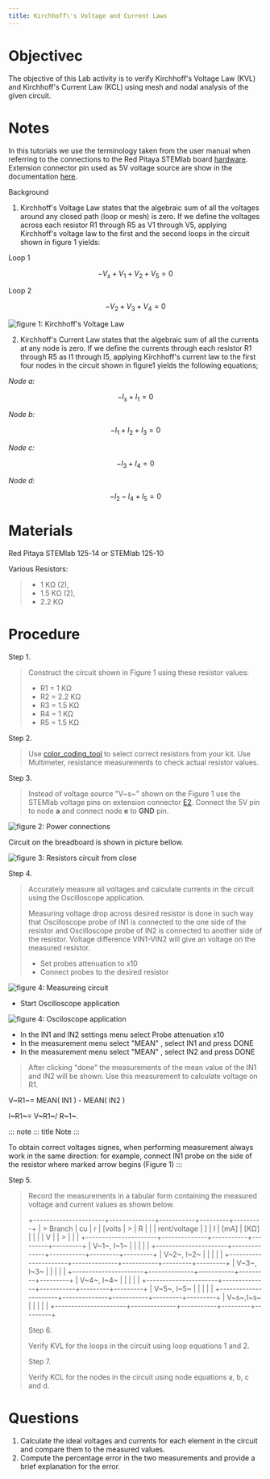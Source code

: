 ```yaml
---
title: Kirchhoff\'s Voltage and Current Laws
---
```


# Objectivec

The objective of this Lab activity is to verify Kirchhoff\'s Voltage Law
(KVL) and Kirchhoff\'s Current Law (KCL) using mesh and nodal analysis
of the given circuit.

# Notes

In this tutorials we use the terminology taken from the user manual when
referring to the connections to the Red Pitaya STEMlab board
[hardware](http://redpitaya.readthedocs.io/en/latest/doc/developerGuide/125-10/top.html).
Extension connector pin used as 5V voltage source are show in the
documentation
[here](http://redpitaya.readthedocs.io/en/latest/doc/developerGuide/125-14/extent.html#extension-connector-e2).

Background

1.  Kirchhoff\'s Voltage Law states that the algebraic sum of all the
    voltages around any closed path (loop or mesh) is zero. If we define
    the voltages across each resistor R1 through R5 as V1 through V5,
    applying Kirchhoff\'s voltage law to the first and the second loops
    in the circuit shown in figure 1 yields:

Loop 1

$$- V_s + V_1 + V_2 + V_5 = 0$$

Loop 2

$$- V_2 + V_3 + V_4 = 0$$

![figure 1: Kirchhoff\'s Voltage Law](img/Activity_02_Fig_01.png)

2.  Kirchhoff\'s Current Law states that the algebraic sum of all the
    currents at any node is zero. If we define the currents through each
    resistor R1 through R5 as I1 through I5, applying Kirchhoff\'s
    current law to the first four nodes in the circuit shown in figure1
    yields the following equations;

*Node a:*

$$- I_s + I_1 = 0$$

*Node b:*

$$- I_1 + I_2 + I_3 = 0$$

*Node c:*

$$- I_3 + I_4 = 0$$

*Node d:*

$$- I_2 - I_4 + I_5 = 0$$

# Materials

Red Pitaya STEMlab 125-14 or STEMlab 125-10

Various Resistors:

> -   1 KΩ (2),
> -   1.5 KΩ (2),
> -   2.2 KΩ

# Procedure

Step 1.

> Construct the circuit shown in Figure 1 using these resistor values:
>
> -   R1 = 1 KΩ
> -   R2 = 2.2 KΩ
> -   R3 = 1.5 KΩ
> -   R4 = 1 KΩ
> -   R5 = 1.5 KΩ

Step 2.

> Use
> [color_coding_tool](http://www.hobby-hour.com/electronics/resistorcalculator.php)
> to select correct resistors from your kit. Use Multimeter, resistance
> measurements to check actual resistor values.

Step 3.

> Instead of voltage source "V~s~" shown on the Figure 1 use the STEMlab
> voltage pins on extension connector
> [E2](http://redpitaya.readthedocs.io/en/latest/doc/developerGuide/125-14/extent.html#extension-connector-e2).
> Connect the 5V pin to node **a** and connect node **e** to **GND**
> pin.

![figure 2: Power connections](img/Activity_02_Fig_02.png)

Circuit on the breadboard is shown in picture bellow.

![figure 3: Resistors circuit from close](img/Activity_02_Fig_03.png)

Step 4.

> Accurately measure all voltages and calculate currents in the circuit
> using the Oscilloscope application.
>
> Measuring voltage drop across desired resistor is done in such way
> that Oscilloscope probe of IN1 is connected to the one side of the
> resistor and Oscilloscope probe of IN2 is connected to another side of
> the resistor. Voltage difference VIN1-VIN2 will give an voltage on the
> measured resistor.
>
> -   Set probes attenuation to x10
> -   Connect probes to the desired resistor

![figure 4: Measureing circuit](img/Activity_02_Fig_04.png)

-   Start Oscilloscope application

![figure 4: Osciloscope application](img/Activity_02_Fig_05.png)

-   In the IN1 and IN2 settings menu select Probe attenuation x10
-   In the measurement menu select "MEAN" , select IN1 and press DONE
-   In the measurement menu select "MEAN" , select IN2 and press DONE

> After clicking "done" the measurements of the mean value of the IN1
> and IN2 will be shown. Use this measurement to calculate voltage on
> R1.

V~R1~= MEAN( IN1 ) - MEAN( IN2 )

I~R1~= V~R1~/ R~1~.

::: note
::: title
Note
:::

To obtain correct voltages signes, when performing measurement always
work in the same direction: for example, connect IN1 probe on the side
of the resistor where marked arrow begins (Figure 1)
:::

Step 5.

> Record the measurements in a tabular form containing the measured
> voltage and current values as shown below.
>
> +----------------------+--------------+-----------+---------+---------+
> | > Branch \| cu       | r            | \[volts   | >       | R       |
> |                      | rent/voltage | \] \| I   |  \[mA\] | \[KΩ\]  |
> |                      | \| V         |           | > \|    |         |
> +----------------------+--------------+-----------+---------+---------+
> | V~1~, I~1~           |              |           |         |         |
> +----------------------+--------------+-----------+---------+---------+
> | V~2~, I~2~           |              |           |         |         |
> +----------------------+--------------+-----------+---------+---------+
> | V~3~, I~3~           |              |           |         |         |
> +----------------------+--------------+-----------+---------+---------+
> | V~4~, I~4~           |              |           |         |         |
> +----------------------+--------------+-----------+---------+---------+
> | V~5~, I~5~           |              |           |         |         |
> +----------------------+--------------+-----------+---------+---------+
> | V~s~,I~s~            |              |           |         |         |
> +----------------------+--------------+-----------+---------+---------+
>
> Step 6.
>
> Verify KVL for the loops in the circuit using loop equations 1 and 2.
>
> Step 7.
>
> Verify KCL for the nodes in the circuit using node equations a, b, c
> and d.

# Questions

1.  Calculate the ideal voltages and currents for each element in the
    circuit and compare them to the measured values.
2.  Compute the percentage error in the two measurements and provide a
    brief explanation for the error.
